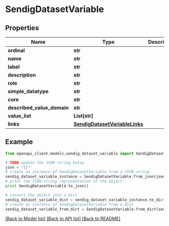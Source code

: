 # SendigDatasetVariable


## Properties
Name | Type | Description | Notes
------------ | ------------- | ------------- | -------------
**ordinal** | **str** |  | [optional] 
**name** | **str** |  | [optional] 
**label** | **str** |  | [optional] 
**description** | **str** |  | [optional] 
**role** | **str** |  | [optional] 
**simple_datatype** | **str** |  | [optional] 
**core** | **str** |  | [optional] 
**described_value_domain** | **str** |  | [optional] 
**value_list** | **List[str]** |  | [optional] 
**links** | [**SendigDatasetVariableLinks**](SendigDatasetVariableLinks.md) |  | [optional] 

## Example

```python
from openapi_client.models.sendig_dataset_variable import SendigDatasetVariable

# TODO update the JSON string below
json = "{}"
# create an instance of SendigDatasetVariable from a JSON string
sendig_dataset_variable_instance = SendigDatasetVariable.from_json(json)
# print the JSON string representation of the object
print SendigDatasetVariable.to_json()

# convert the object into a dict
sendig_dataset_variable_dict = sendig_dataset_variable_instance.to_dict()
# create an instance of SendigDatasetVariable from a dict
sendig_dataset_variable_from_dict = SendigDatasetVariable.from_dict(sendig_dataset_variable_dict)
```
[[Back to Model list]](../README.md#documentation-for-models) [[Back to API list]](../README.md#documentation-for-api-endpoints) [[Back to README]](../README.md)



